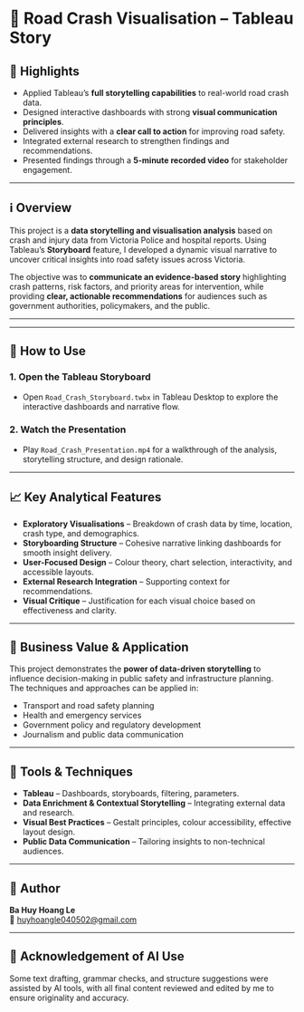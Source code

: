 # 🚦 Road Crash Visualisation – Tableau Story  

## 🌟 Highlights  
- Applied Tableau’s **full storytelling capabilities** to real-world road crash data.  
- Designed interactive dashboards with strong **visual communication principles**.  
- Delivered insights with a **clear call to action** for improving road safety.  
- Integrated external research to strengthen findings and recommendations.  
- Presented findings through a **5-minute recorded video** for stakeholder engagement.  

---

## ℹ️ Overview  
This project is a **data storytelling and visualisation analysis** based on crash and injury data from Victoria Police and hospital reports. Using Tableau’s **Storyboard** feature, I developed a dynamic visual narrative to uncover critical insights into road safety issues across Victoria.  

The objective was to **communicate an evidence-based story** highlighting crash patterns, risk factors, and priority areas for intervention, while providing **clear, actionable recommendations** for audiences such as government authorities, policymakers, and the public.  

---

---

## 🚀 How to Use  

### 1. Open the Tableau Storyboard  
- Open `Road_Crash_Storyboard.twbx` in Tableau Desktop to explore the interactive dashboards and narrative flow.  

### 2. Watch the Presentation  
- Play `Road_Crash_Presentation.mp4` for a walkthrough of the analysis, storytelling structure, and design rationale.  

---

## 📈 Key Analytical Features  
- **Exploratory Visualisations** – Breakdown of crash data by time, location, crash type, and demographics.  
- **Storyboarding Structure** – Cohesive narrative linking dashboards for smooth insight delivery.  
- **User-Focused Design** – Colour theory, chart selection, interactivity, and accessible layouts.  
- **External Research Integration** – Supporting context for recommendations.  
- **Visual Critique** – Justification for each visual choice based on effectiveness and clarity.  

---

## 💼 Business Value & Application  
This project demonstrates the **power of data-driven storytelling** to influence decision-making in public safety and infrastructure planning.  
The techniques and approaches can be applied in:  
- Transport and road safety planning  
- Health and emergency services  
- Government policy and regulatory development  
- Journalism and public data communication  

---

## 🧰 Tools & Techniques  
- **Tableau** – Dashboards, storyboards, filtering, parameters.  
- **Data Enrichment & Contextual Storytelling** – Integrating external data and research.  
- **Visual Best Practices** – Gestalt principles, colour accessibility, effective layout design.  
- **Public Data Communication** – Tailoring insights to non-technical audiences.  

---

## 👤 Author  
**Ba Huy Hoang Le**  
📧 huyhoangle040502@gmail.com  

---

## 📜 Acknowledgement of AI Use  
Some text drafting, grammar checks, and structure suggestions were assisted by AI tools, with all final content reviewed and edited by me to ensure originality and accuracy.  
